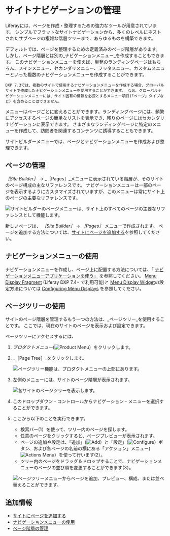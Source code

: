 # サイトナビゲーションの管理

Liferayには、ページを作成・整理するための強力なツールが用意されています。 シンプルでフラットなサイトナビゲーションから、多くのレベルにネストされたサブページの複雑な階層ツリーまで、あらゆるものを構築できます。

デフォルトでは、ページを整理するための定義済みのページ階層があります。 しかし、ページ階層とは別の_ナビゲーションメニュー_を作成することもできます。 このナビゲーションメニューを使えば、単発のランディングページはもちろん、メインメニュー、セカンダリメニュー、フッタメニュー、カスタムメニューといった複数のナビゲーションメニューを作成することができます。

```{note}
DXP 7.3では、複数のサイトで使用するナビゲーションメニューを作成する場合、グローバルサイトで作成したナビゲーションメニューを使用することができます。 なお、グローバルナビゲーションメニューには、サイト固有の情報を必要とするメニュー項目(「ページ」タイプなど）を含めることはできません。
```

メニューはページごとに変えることができます。ランディングページには、頻繁にアクセスするページの簡単なリストを表示でき、残りのページにはセカンダリナビゲーションに表示できます。 さまざまなランディングページに特定のメニューを作成して、訪問者を関連するコンテンツに誘導することもできます。

サイトビルダーメニューでは、ページとナビゲーションメニューを作成および整理できます。

## ページの管理

_［Site Builder］_ → _［Pages］_メニューに表示されている階層が、そのサイトのページ構成の主なリファレンスです。 ナビゲーションメニューは一部のページを表示するようにカスタマイズされていますが、このメニューは常にサイト上のページの主要なリファレンスです。

![サイトビルダーのページメニューは、サイト上のすべてのページの主要なリファレンスとして機能します。](./managing-site-navigation/images/01.png)

新しいページは、 _［Site Builder］_ &rarr; _［Pages］_ メニューで作成されます。 ページを追加する方法については、[サイトにページを追加する](../creating-pages/adding-pages/adding-a-page-to-a-site.md)を参照してください。

## ナビゲーションメニューの使用

ナビゲーションメニューを作成し、ページ上に配置する方法については、「 [ナビゲーションメニューアプリケーションを使う」](./using-the-navigation-menus-application.md) を参照してください。 [Menu Display Fragment](./configuring-menu-displays.md#configuring-the-menu-display-fragment)  (Liferay DXP 7.4+ で利用可能)と [Menu Display Widget](./configuring-menu-displays.md#configuring-the-menu-display-widget)の設定方法については [Configuring Menu Displays](./configuring-menu-displays.md) を参照してください。

## ページツリーの使用

サイトのページ階層を管理するもう一つの方法は、_ページツリー_を使用することです。 ここでは、現在のサイトのページを表示および設定できます。

ページツリーにアクセスするには、

1. _プロダクトメニュー_(![Product Menu](../../images/icon-product-menu.png)）をクリックします。
1. _［Page Tree］_をクリックします。

   ![ページツリー機能は、プロダクトメニューの上部にあります。](./managing-site-navigation/images/02.png)

1. 左側のメニューには、サイトのページ階層が表示されます。

    ![各サイトのページツリーを表示します。](./managing-site-navigation/images/03.png)

1. このドロップダウン・コントロールからナビゲーション・メニューを選択することができます。

1. ここから以下のことを実行できます。

   - 検索バー(1）を使って、ツリー内のページを探します。
   - 任意のページをクリックすると、ページプレビューが表示されます。
   - ページの追加や設定は、「追加」(![Add](../../images/icon-plus.png)）と「設定」(![Configure](../../images/icon-settings.png)）ボタン、および各ページの名前の横にある「アクション」メニュー(![Actions Menu](../../images/icon-actions.png)）を使って行います(2）。
   - ツリー内のページをドラッグ＆ドロップすることで、ナビゲーションメニューのページの並び順を変更することができます(3）。

   ![ページツリーメニューからページを追加、プレビュー、構成、または並べ替えることができます。](./managing-site-navigation/images/04.png)

## 追加情報

* [サイトにページを追加する](../creating-pages/adding-pages/adding-a-page-to-a-site.md)
* [ナビゲーションメニューの使用](./using-the-navigation-menus-application.md)
* [ページ階層の管理](./managing-page-hierarchies.md)
